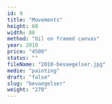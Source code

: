 ```yaml
---
id: 9
title: "Movements"
height: 60
width: 80
method: "Oil on framed canvas"
year: 2010
price: "4500"
status: ""
fileName: "2010-bevaegelser.jpg"
medie: "painting"
draft: "false"
slug: "bevaegelser"
weight: "270"
---
```

